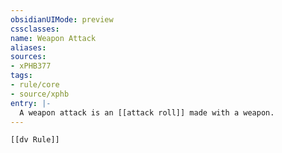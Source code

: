 ```yaml
---
obsidianUIMode: preview
cssclasses:
name: Weapon Attack
aliases:
sources:
- xPHB377
tags:
- rule/core
- source/xphb
entry: |-
  A weapon attack is an [[attack roll]] made with a weapon.
---
```


```meta-bind-embed
[[dv Rule]]
```